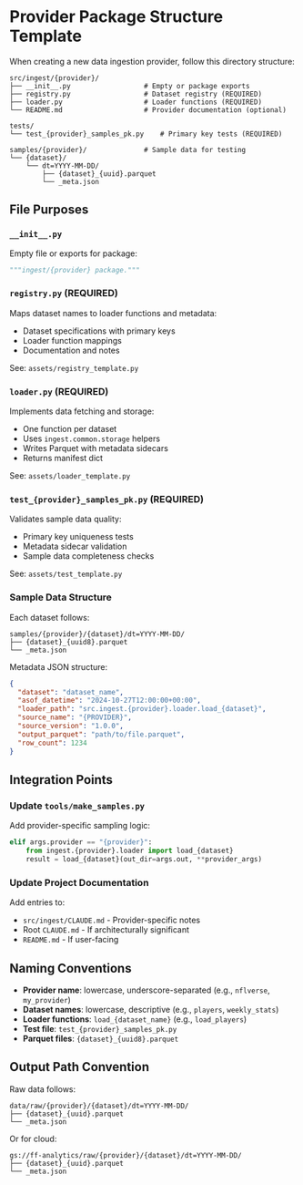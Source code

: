 # Provider Package Structure Template

When creating a new data ingestion provider, follow this directory structure:

```
src/ingest/{provider}/
├── __init__.py                  # Empty or package exports
├── registry.py                  # Dataset registry (REQUIRED)
├── loader.py                    # Loader functions (REQUIRED)
└── README.md                    # Provider documentation (optional)

tests/
└── test_{provider}_samples_pk.py    # Primary key tests (REQUIRED)

samples/{provider}/              # Sample data for testing
└── {dataset}/
    └── dt=YYYY-MM-DD/
        ├── {dataset}_{uuid}.parquet
        └── _meta.json
```

## File Purposes

### `__init__.py`
Empty file or exports for package:
```python
"""ingest/{provider} package."""
```

### `registry.py` (REQUIRED)
Maps dataset names to loader functions and metadata:
- Dataset specifications with primary keys
- Loader function mappings
- Documentation and notes

See: `assets/registry_template.py`

### `loader.py` (REQUIRED)
Implements data fetching and storage:
- One function per dataset
- Uses `ingest.common.storage` helpers
- Writes Parquet with metadata sidecars
- Returns manifest dict

See: `assets/loader_template.py`

### `test_{provider}_samples_pk.py` (REQUIRED)
Validates sample data quality:
- Primary key uniqueness tests
- Metadata sidecar validation
- Sample data completeness checks

See: `assets/test_template.py`

### Sample Data Structure
Each dataset follows:
```
samples/{provider}/{dataset}/dt=YYYY-MM-DD/
├── {dataset}_{uuid8}.parquet
└── _meta.json
```

Metadata JSON structure:
```json
{
  "dataset": "dataset_name",
  "asof_datetime": "2024-10-27T12:00:00+00:00",
  "loader_path": "src.ingest.{provider}.loader.load_{dataset}",
  "source_name": "{PROVIDER}",
  "source_version": "1.0.0",
  "output_parquet": "path/to/file.parquet",
  "row_count": 1234
}
```

## Integration Points

### Update `tools/make_samples.py`
Add provider-specific sampling logic:
```python
elif args.provider == "{provider}":
    from ingest.{provider}.loader import load_{dataset}
    result = load_{dataset}(out_dir=args.out, **provider_args)
```

### Update Project Documentation
Add entries to:
- `src/ingest/CLAUDE.md` - Provider-specific notes
- Root `CLAUDE.md` - If architecturally significant
- `README.md` - If user-facing

## Naming Conventions

- **Provider name**: lowercase, underscore-separated (e.g., `nflverse`, `my_provider`)
- **Dataset names**: lowercase, descriptive (e.g., `players`, `weekly_stats`)
- **Loader functions**: `load_{dataset_name}` (e.g., `load_players`)
- **Test file**: `test_{provider}_samples_pk.py`
- **Parquet files**: `{dataset}_{uuid8}.parquet`

## Output Path Convention

Raw data follows:
```
data/raw/{provider}/{dataset}/dt=YYYY-MM-DD/
├── {dataset}_{uuid}.parquet
└── _meta.json
```

Or for cloud:
```
gs://ff-analytics/raw/{provider}/{dataset}/dt=YYYY-MM-DD/
├── {dataset}_{uuid}.parquet
└── _meta.json
```
